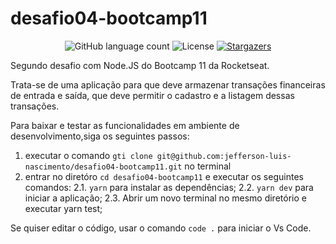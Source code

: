 # desafio04-bootcamp11

<p align="center">
  <img alt="GitHub language count" src="https://img.shields.io/github/languages/count/jefferson-luis-nascimento/desafio04-bootcamp11?color=%2304D361">

  <img alt="License" src="https://img.shields.io/badge/license-MIT-%2304D361">

  <a href="https://github.com/jefferson-luis-nascimento/desafio04-bootcamp11/stargazers">
    <img alt="Stargazers" src="https://img.shields.io/github/stars/jefferson-luis-nascimento/desafio04-bootcamp11?style=social">
  </a>
</p>

Segundo desafio com Node.JS do Bootcamp 11 da Rocketseat.

Trata-se de uma aplicação para que deve armazenar transações financeiras de entrada e saída, 
que deve permitir o cadastro e a listagem dessas transações.

Para baixar e testar as funcionalidades em ambiente de desenvolvimento,siga os seguintes passos:
1. executar o comando ```gti clone git@github.com:jefferson-luis-nascimento/desafio04-bootcamp11.git``` no terminal
2. entrar no diretóro ```cd desafio04-bootcamp11``` e executar os seguintes comandos:
  2.1. ```yarn``` para instalar as dependências;
  2.2. ```yarn dev``` para iniciar a aplicação;
  2.3. Abrir um novo terminal no mesmo diretório e executar yarn test;

Se quiser editar o código, usar o comando ```code .``` para iniciar o Vs Code.
